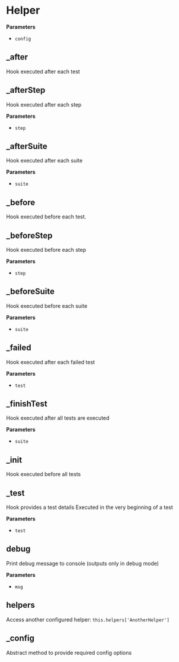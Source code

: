 # Helper

**Parameters**

-   `config`

## _after

Hook executed after each test

## _afterStep

Hook executed after each step

**Parameters**

-   `step`

## _afterSuite

Hook executed after each suite

**Parameters**

-   `suite`

## _before

Hook executed before each test.

## _beforeStep

Hook executed before each step

**Parameters**

-   `step`

## _beforeSuite

Hook executed before each suite

**Parameters**

-   `suite`

## _failed

Hook executed after each failed test

**Parameters**

-   `test`

## _finishTest

Hook executed after all tests are executed

**Parameters**

-   `suite`

## _init

Hook executed before all tests

## _test

Hook provides a test details
Executed in the very beginning of a test

**Parameters**

-   `test`

## debug

Print debug message to console (outputs only in debug mode)

**Parameters**

-   `msg`

## helpers

Access another configured helper: `this.helpers['AnotherHelper']`

## _config

Abstract method to provide required config options

